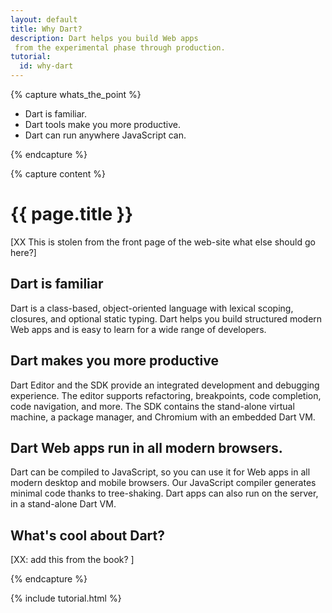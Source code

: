 ```yaml
---
layout: default
title: Why Dart?
description: Dart helps you build Web apps
 from the experimental phase through production.
tutorial:
  id: why-dart
---
```


{% capture whats_the_point %}

* Dart is familiar.
* Dart tools make you more productive.
* Dart can run anywhere JavaScript can.
  
{% endcapture %}

{% capture content %}

# {{ page.title }}

[XX This is stolen from the front page of the web-site
what else should go here?]

## Dart is familiar
Dart is a class-based,
object-oriented language with lexical scoping,
closures, and optional static typing.
Dart helps you build structured modern Web apps
and is easy to learn for a wide range of developers.

## Dart makes you more productive
Dart Editor and the SDK provide an integrated
development and debugging experience.
The editor supports refactoring, breakpoints,
code completion, code navigation, and more.
The SDK contains the stand-alone virtual machine,
a package manager, and Chromium with an embedded Dart VM.

## Dart Web apps run in all modern browsers.
Dart can be compiled to JavaScript,
so you can use it for Web apps in all modern desktop and mobile browsers.
Our JavaScript compiler generates minimal code
thanks to tree-shaking.
Dart apps can also run on the server,
in a stand-alone Dart VM.

## What's cool about Dart?
[XX: add this from the book? ]


{% endcapture %}

{% include tutorial.html %}